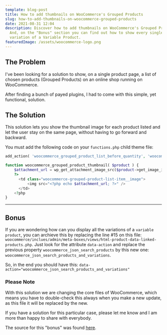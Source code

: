 ```yaml
---
template: blog-post
title: How to add thumbnails on WooCommerce's Grouped Products
slug: how-to-add-thumbnails-on-woocommerce-grouped-products
date: 2021-08-31 12:04
description: Discover how to add thumbnails on WooCommerce's Grouped Products.
  And, on the "Bonus" section you can find out how to show every single
  variation of a Variable Product.
featuredImage: /assets/woocommerce-logo.png
---
```

## The Problem
I've been looking for a solution to show, on a single product page, a list of chosen products (Grouped Products) on an online shop running on WooCommerce. 

After finding a bunch of payed plugins, I had to come with this simple, yet functional, solution.

## The Solution
This solution lets you show the thumbnail image for each product listed and let the user stay on the same page, without having to go forward and backward.

You must add the following code on your `functions.php` child theme file:

```php
add_action( 'woocommerce_grouped_product_list_before_quantity', 'woocommerce_grouped_product_thumbnail' );

function woocommerce_grouped_product_thumbnail( $product ) {
    $attachment_url = wp_get_attachment_image_src($product->get_image_id(), 'thumbnail', false)[0];
    ?>
      <td class="woocommerce-grouped-product-list-item__image">
          <img src="<?php echo $attachment_url; ?>" />
      </td>
    <?php
}
```

---

## Bonus

If you are wondering how can you display all the variations of a `variable product`, you can archieve this by replacing the line #15 on this file: `woocommerce/inclues/admin/meta-boxes/views/html-product-data-linked-products.php`. Just look for the attribute `data-action` and replace the previous property `woocommerce_json_search_products` by this new one: `woocommerce_json_search_products_and_variations`.

So, in the end you should have this: `data-action="woocommerce_json_search_products_and_variations"`

### Please Note

With this solution we are changing the core files of WooCommerce, which means you have to double-check this always when you make a new update, as this file it will be replaced by the new. 

If you have a solution for this particular case, please let me know and I am more than happy to share with everybody.

The source for this "bonus" was found [here](https://stackoverflow.com/questions/28922171/woocommerce-is-it-possible-to-add-variable-products-to-a-grouped-product/54949123#54949123).